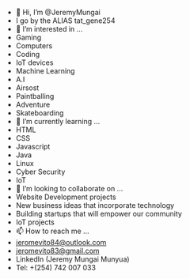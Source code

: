 - 👋 Hi, I’m @JeremyMungai
- I go by the ALIAS tat_gene254
- 👀 I’m interested in ...
- Gaming
- Computers
- Coding
- IoT devices
- Machine Learning
- A.I
- Airsost
- Paintballing
- Adventure
- Skateboarding
- 🌱 I’m currently learning ...
- HTML
- CSS
- Javascript
- Java
- Linux
- Cyber Security
- IoT
- 💞️ I’m looking to collaborate on ...
- Website Development projects
- New business ideas that incorporate technology
- Building startups that will empower our community
- IoT projects
- 📫 How to reach me ...
- jeromevito84@outlook.com
- jeromevito83@gmail.com
- LinkedIn (Jeremy Mungai Munyua)
- Tel: +(254) 742 007 033

<!---
Gene007-root/Gene007-root is a ✨ special ✨ repository because its `README.md` (this file) appears on your GitHub profile.
You can click the Preview link to take a look at your changes.
--->
